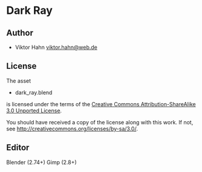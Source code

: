 Dark Ray
========

Author
------

* Viktor Hahn <viktor.hahn@web.de>

License
-------

The asset

* dark_ray.blend

is licensed under the terms of the
[Creative Commons Attribution-ShareAlike 3.0 Unported License](../../../COPYING).

You should have received a copy of the license along with this
work.  If not, see <http://creativecommons.org/licenses/by-sa/3.0/>.

Editor
------

Blender (2.74+)
Gimp (2.8+)
